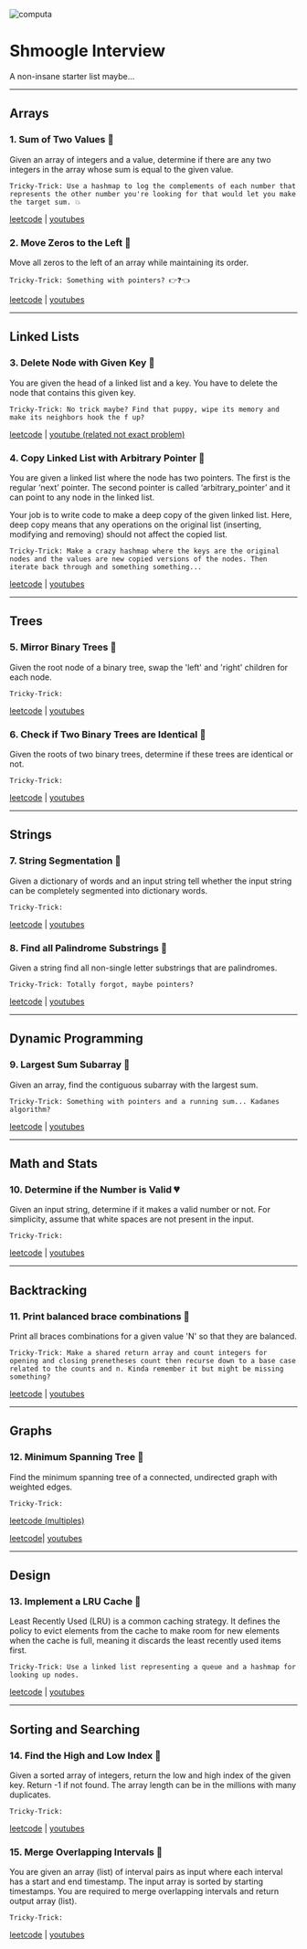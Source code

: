 ![computa](https://external-content.duckduckgo.com/iu/?u=http%3A%2F%2Fwww.reactiongifs.com%2Fr%2Fmnytu.gif&f=1&nofb=1)
<!-- ![boomsters](https://viralviralvideos.com/wp-content/uploads/meme/2014/03/GIF-That-awkward-moment-when-you-use-Google-to-search-for-Google.gif) -->

# Shmoogle Interview

A non-insane starter list maybe...

---

## Arrays

### 1. Sum of Two Values 💚

Given an array of integers and a value, determine if there are any two integers in the array whose sum is equal to the given value.


```
Tricky-Trick: Use a hashmap to log the complements of each number that represents the other number you're looking for that would let you make the target sum. 💥
```

[leetcode](https://leetcode.com/problems/two-sum/) | [youtubes](https://www.youtube.com/watch?v=KLlXCFG5TnA)


### 2. Move Zeros to the Left 💚

Move all zeros to the left of an array while maintaining its order.


```
Tricky-Trick: Something with pointers? 👉❓👈
```

[leetcode](https://leetcode.com/problems/move-zeroes/) | [youtubes](https://www.youtube.com/watch?v=aayNRwUN3Do)

---

## Linked Lists

### 3. Delete Node with Given Key 💚

You are given the head of a linked list and a key. You have to delete the node that contains this given key.

```
Tricky-Trick: No trick maybe? Find that puppy, wipe its memory and make its neighbors hook the f up?
```

[leetcode](https://leetcode.com/problems/delete-node-in-a-linked-list/) | [youtube (related not exact problem)](https://www.youtube.com/watch?v=XVuQxVej6y8)


### 4. Copy Linked List with Arbitrary Pointer 🧡

You are given a linked list where the node has two pointers. The first is the regular ‘next’ pointer. The second pointer is called ‘arbitrary_pointer’ and it can point to any node in the linked list.
 
Your job is to write code to make a deep copy of the given linked list. Here, deep copy means that any operations on the original list (inserting, modifying and removing) should not affect the copied list.

```
Tricky-Trick: Make a crazy hashmap where the keys are the original nodes and the values are new copied versions of the nodes. Then iterate back through and something something...
```

[leetcode](https://leetcode.com/problems/copy-list-with-random-pointer/) | [youtubes](https://www.youtube.com/watch?v=5Y2EiZST97Y)

---

## Trees

### 5. Mirror Binary Trees 💚

Given the root node of a binary tree, swap the 'left' and 'right' children for each node. 

```
Tricky-Trick:
```

[leetcode](https://leetcode.com/problems/invert-binary-tree/) | [youtubes](https://www.youtube.com/watch?v=OnSn2XEQ4MY)


### 6. Check if Two Binary Trees are Identical 💚

Given the roots of two binary trees, determine if these trees are identical or not.


```
Tricky-Trick:
```

[leetcode](https://leetcode.com/problems/same-tree/) | [youtubes](https://www.youtube.com/watch?v=vRbbcKXCxOw)

---

## Strings

### 7. String Segmentation 🧡

Given a dictionary of words and an input string tell whether the input string can be completely segmented into dictionary words.


```
Tricky-Trick:
```

[leetcode](https://leetcode.com/problems/word-break/) | [youtubes](https://www.youtube.com/watch?v=Sx9NNgInc3A)


### 8. Find all Palindrome Substrings 🧡

Given a string find all non-single letter substrings that are palindromes.


```
Tricky-Trick: Totally forgot, maybe pointers?
```

[leetcode](https://leetcode.com/problems/palindromic-substrings/) | [youtubes](https://www.youtube.com/watch?v=4RACzI5-du8)

---

## Dynamic Programming

### 9. Largest Sum Subarray 💚

Given an array, find the contiguous subarray with the largest sum.


```
Tricky-Trick: Something with pointers and a running sum... Kadanes algorithm?
```

[leetcode](https://leetcode.com/problems/maximum-subarray/) | [youtubes](https://www.youtube.com/watch?v=5WZl3MMT0Eg)

---

## Math and Stats

### 10. Determine if the Number is Valid 💔

Given an input string, determine if it makes a valid number or not. For simplicity, assume that white spaces are not present in the input.


```
Tricky-Trick:
```

[leetcode](https://leetcode.com/problems/valid-number/) | [youtubes](https://www.youtube.com/watch?v=-6H2UFV68RI)

---

## Backtracking

### 11. Print balanced brace combinations 🧡

Print all braces combinations for a given value 'N' so that they are balanced.


```
Tricky-Trick: Make a shared return array and count integers for opening and closing prenetheses count then recurse down to a base case related to the counts and n. Kinda remember it but might be missing something?
```

[leetcode](https://leetcode.com/problems/generate-parentheses/) | [youtubes](https://www.youtube.com/watch?v=s9fokUqJ76A)

---

## Graphs

### 12. Minimum Spanning Tree 🧡

Find the minimum spanning tree of a connected, undirected graph with weighted edges.


```
Tricky-Trick:
```

[leetcode (multiples)](https://leetcode.com/tag/minimum-spanning-tree/) 

[leetcode](https://www.youtube.com/watch?v=f7JOBJIC-NA)| [youtubes](https://www.youtube.com/watch?v=f7JOBJIC-NA)

---

## Design

### 13. Implement a LRU Cache 🧡

Least Recently Used (LRU) is a common caching strategy. It defines the policy to evict elements from the cache to make room for new elements when the cache is full, meaning it discards the least recently used items first.


```
Tricky-Trick: Use a linked list representing a queue and a hashmap for looking up nodes.
```

[leetcode](https://leetcode.com/problems/lru-cache/) | [youtubes](https://www.youtube.com/watch?v=7ABFKPK2hD4)

---

## Sorting and Searching

### 14. Find the High and Low Index 🧡

Given a sorted array of integers, return the low and high index of the given key. Return -1 if not found. The array length can be in the millions with many duplicates.


```
Tricky-Trick:
```

[leetcode](https://leetcode.com/problems/find-first-and-last-position-of-element-in-sorted-array/) | [youtubes](https://www.youtube.com/watch?v=4sQL7R5ySUU)


### 15. Merge Overlapping Intervals 🧡

You are given an array (list) of interval pairs as input where each interval has a start and end timestamp. The input array is sorted by starting timestamps. You are required to merge overlapping intervals and return output array (list).


```
Tricky-Trick:
```

[leetcode](https://leetcode.com/problems/merge-intervals/) | [youtubes](https://www.youtube.com/watch?v=44H3cEC2fFM)
